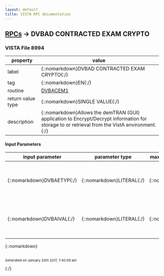 ```yaml
---
layout: default
title: VISTA RPC documentation
---
```




## [RPCs](TableOfContent.md) &#8594; DVBAD CONTRACTED EXAM CRYPTO 



### VISTA File 8994 


 property | value 
--- | --- 
 label | {::nomarkdown}DVBAD CONTRACTED EXAM CRYPTO{:/}
 tag | {::nomarkdown}EN{:/}
 routine | [DVBACEM1](http://code.osehra.org/dox/Routine_DVBACEM1_source.html)
 return value type | {::nomarkdown}SINGLE VALUE{:/}
 description | {::nomarkdown}Allows the demTRAN (GUI) application to Encrypt/Decrypt information for storage to or retrieval from the VistA environment.{:/}

#### Input Parameters

| input parameter | parameter type | maximum data length | required | description | 
| --- | --- | --- | --- | --- | 
| {::nomarkdown}DVBAETYP{:/} | {::nomarkdown}LITERAL{:/} | {::nomarkdown}1{:/} | {::nomarkdown}true{:/} | {::nomarkdown}The type of cryptography action to execute: 1: Encryption or 2: Decryption.{:/} | 
| {::nomarkdown}DVBAIVAL{:/} | {::nomarkdown}LITERAL{:/} | {::nomarkdown}999{:/} | {::nomarkdown}true{:/} | {::nomarkdown}The single or '^' delimited string value(s) to perform the cryptography action on.{:/} | 

{::nomarkdown} <br/><br/><p style="font-size: 11px">Generated on January 20th 2017, 7:40:09 am</p>{:/}